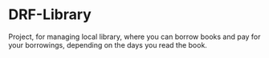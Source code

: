 # DRF-Library
Project, for managing local library, where you can borrow books and pay for your borrowings, depending on the days you read the book.
